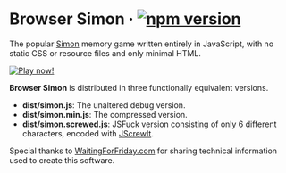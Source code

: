 # Browser Simon · [![npm version][npm badge]][npm url]

The popular [Simon](https://en.wikipedia.org/wiki/Simon_(game)) memory game written entirely in
JavaScript, with no static CSS or resource files and only minimal HTML.

[![Play now!](https://gitcdn.xyz/repo/fasttime/Browser-Simon/master/Play%20now!.svg)](https://fasttime.github.io/Browser-Simon/)

**Browser Simon** is distributed in three functionally equivalent versions.

* **dist/simon.js**: The unaltered debug version.
* **dist/simon.min.js**: The compressed version.
* **dist/simon.screwed.js**: JSFuck version consisting of only 6 different characters, encoded with
[JScrewIt](https://jscrew.it).

Special thanks to [WaitingForFriday.com](https://www.waitingforfriday.com/?p=586) for sharing
technical information used to create this software.

[npm badge]: https://badge.fury.io/js/browser-simon.svg
[npm url]: https://www.npmjs.com/package/browser-simon
